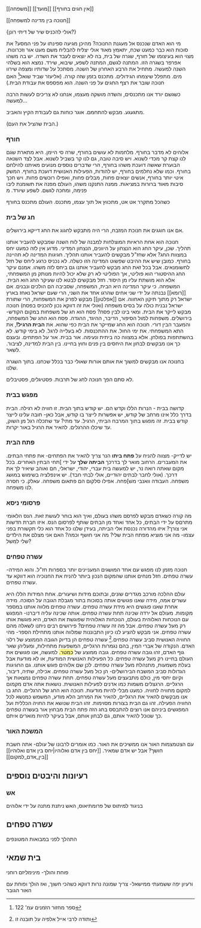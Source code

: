 [[משפחה]]
[[מועד]]
[[אין חגים בחורף]]

[[חנוכה בין מדינה למשפחה]]

{אולי להכניס שיר של דיתי רונן?}



מי הוא האדם שנכנס אל מעגנת החנוכה? מהיכן מגיעה ספינתו על פני המסע? את סוכות הוא כבר כמעט שכח, יתאמץ מאוד אולי יצליח להבליח משם מעט אור וזכרונות. מצוי הוא בעיצומו של חורף, שגרה של בית, בה לא יוצאים לעבד את השדה. יש בה משהו אפרפר בשגרה הזו. המתנה לגשם, המתנה לשפע, שיבוא, שירד. נמצא הוא בשלהי השנה למעשה. מתחיל את הרבע האחרון של השנה. מסתכל על שדותיו ומצפה שירוו מים. מתפלל שיצמחו הגידולים. מתכנס בזמן שזה קורה.
(אליעזר שביד שואל[^2] האם חנוכה שובר את רצף החגים על פני השנה. הוא מפספס את עבודת הבית.)

כשגשם יורד אנו מתכנסים, והשדה מושקה מעצמו, אנחנו לא צריכים לעשות הרבה למעשה...

מתגעגע.
מבקש להתחמם.
אוגר כוחות גם לעבודת הקיץ והאביב.


(הבית שהציל את העם.)


###  חורף

אלוהים לא מדבר בחורף. מלחמות לא עושים בחורף, שרה סי היימן. היא מתארת שגם לנו קצת קר מכדי לשנוא. 
ויש סיבה טובה, גם לנו קר בשביל לשנוא. אבל לצד השנאה הבוערת שאשה דועכת משהו בחורף, הרי שדברים נוספים מנועים מאיתנו להילחם בחורף. וכמו שלא נחלמים בחורף, יש להודות, הפעילות האנושית דועכת בחורף. המשק איטי יותר בחורף, אנשים יוצאים פחות, מבלים פחות, ואפילו רוכשים פחות. 
ויש חכך סיבות מאוד ברורות במציאות. ממנה התנקנו משהו, העולם מפנה את תשומנת ליבו פנימה, ומחכה לגשם. לשפע שיורד. מ

כשהכל מתקרר אט אט, מתכווץ אל תוך עצמו, מתכנס. העולם מתכנס בחורף


### חג של בית

אם אנו חוגגים את חנוכת המזבח, הרי היה מתבקש לחגוג את החג דייקא בירושלים.


חנוכה הוא אחת הראיות המוצלחות למבנה של לוח השנה שמבקש להעביר אותנו תהליך. שכן, עיקר החג הוא הנצחון על היוונים, הנצחון המדיני. מדוע אין לזה כמעט יחס במצוות החג? אלא שחז"ל מבקשים להעביר אותנו תהליך. חגיגות המדינה לא תהיינה בחורף. כמובן שיש את ההיבט שפשוט המדינה הזו כשלה. לא נכניס כרגע ליחס של חזל לחשומנאים. 
אבל בכל זאת החג מבקש להעביר אותנו גם ביחס לזה משהו.
אמנם עיקר החג ההיסטורי הוא פוליטי, אך הפוליטי לא רק שלא יכול להיות מנותק מן המשפחתי, אלא הוא מושתת עליו מן היסוד.
חזל מבקשים לבטא לנו שעיקר החג הוא הבית. המשפחה. כי עיקר המדינה היא הבית, המשפחה, שסביבה הם הולכים ונבנים.
אם [[רומא]] נבנתה על ידי שני אחים שהרגו אחד את השני, הרי שעם ישראל נאחז בארץ ישראל רק מתוך תיקון האחווה.
אם [[אפלטון]] מבקש לפרק את המשפחות, הרי שתורת ישראל נבנית כולה על בסיס משפחה (ואולי את זה דווקא נכון להכניס בפסח)
חנוכה מבקש לייקר את הבית.
ומאי בינו לבין פסח?
פסח הוא חג של משפחות במקום הקודש- בירושלים. משפחות למול הסיפור, הדיבר, ההיגד, ההגדה. פסח הוא החג של המשפחה, והמעבר הבין דורי.
חנוכה הוא החג שמייקר את הבית כפי שהוא. את **הבית הרגיל!**, את התא המשפחתי. את ימי החול. את ההתכנסות. לא בעלייה לרגל. לא בימי קודש. לא בהשתתפות בפולחן. אלא במצווה כה ביתית ונעימה. אור בבית. אור על הפתחים.
ובעצם כך אנו מבקשים לבחון את היחסים בין פנים וחוץ בחיינו. בין הבית למדינה, לציבור. לשאר. 

בחנוכה אנו מבקשים למשוך את אותם אורות שאולי כבר בכלל שכחנו. בתוך השגרה שלנו.

לא סתם הפך חנוכה לחג של תרבות. פסטיגלים, פסטיבלים. 

### מפגש בבית
קדושה בבית - הנרות הללו וקדש הם. יש קודש בתוך הבית. זו חוויה לא רגילה. הבית בדרך כלל אינו מרחב של קודש, יש אפשרות לייצר בו קודש,
אבל כאן- חובה עלינו לייצר קודש בבית. זה מפגש בתוך המרבח הביתי, הרגיל.
עד מתי? עד שתכלה רגל מן השוק, עד שיכלו ההרגלים.
להאיר את הרגיל באור יקרות.


### פתח הבית
יש לדייק- מצווה להניח על **פתח ביתו**
הנר צריך להאיר את הפתחים- את פתחי הבתים. את המעברים.
הרחוב מואר לך בדרכך **הביתה שלך** על ידי ]תחי הבתין האחרים. בכל מקום שאתה רואה נר, יש למעשה בית עברי, יהודי, ישראלי, חם ואוהב שיאיר לך את דרכך. 
(אולי לחבר לבתים יהודיים, אולי לבתי חבד).
יש אינפלציה בשימוש במושג משפחה. העבודה וואנבי מש]פחה. אפילו סלקום הם פתאום משפחה. עאלק. כי חסרה לנו משפחה.

### פרסומי ניסא
מה קורה כשאדם מבקש לפרסם משהו בעולם, ואיך הוא בוחר לעושת זאת. הנס הלאומי מתרםס על ידי הבתים, כל אחד ואחד מן הבתים שותף לפרסום הנס.
איזו חברת חדשות אני צורך? איזו מהדורה נכנסת אלי הביתה,
בעידן שלנו כל אחד הוא כלי תקשורת בפני עצמו- מה אני מוציא מפתח הבית שלי? מה אני חושף וכמה? האם אני מצלם את הילדים שלי למשל?


### עשרה טפחים
חנוכה מזמן לנו מפגש עם אחד המושגים המעניינים יותר בספרות חז"ל. והוא המידה- עשרה טפחים. חזל מנחים אותנו שהמקום הנכון ביותר להניח את החנוכיה הוא דווקא עד עשרה טפחים.

עולם ההלכה מורכב מגדרים שונים, ובתוכם מידות ושיעורים. אחת המידות הללו היא עשרים אמה, מידה שאנו פגושים אותה בסוכות בתור מגבלת הגובה על הסוכה.
מידה אחרת שאנו פוגשים היא מידת עשרה טפחים. עשרה טפחים מלווה אותנו במספר מקומות. מעולם אל ירדה שכינה תחת עשרה טפחים. אותה שכינה עליה דיברנו- המפגש עם הנוכחות האלוהית בעולם, הנוכחות האלוהית שפוגשת את האדם, היא פוגשת אותו רק מעל עשרה טפחים.
אבל מה זה עשרה טפחים? פירושים רבים ניתנו לשאלה מהם עשרה טפחים.
אני מבקש להציע לנו כיוון התבוננות שמלווה אותנו מתחילת הספר- מהי החוויה האנושית סביב עשרה טפחים.[^1] עשרה טפחים הן בדיוק הגובה הממוצע של רלגי האדם. הנקודה של אברי המין, בהם נגמרות הרגליים, המשפעות מתחילות, ומעליהן שאר גוף האדם, זהו גובה עשרה טפחים. גובה ממוצע של <span style="background:#fff88f">כמטר.</span>
למעשה, אנו פגושים את העולם בחיינו רק מעל עשרה טפחים. כל הפעילות האנושית המודעת, או לא מודעת אבל בעלת משמעות, מתנהלת מעל עשרה טפחים.
לכן שם אלוהים פוגש אותנו.
גם החגיגות הגדולות סביב המשבח הבירושלים- הן כול מעל עשרה טפחים.
אכילה, שתיה, דיבור, וקיום יחסי מין, כולם מתבעצים מעל עשרה טפחים.
תחת עשרה טפחים נמצאות אך הרגליים. הרגצלים משמות כמו אדנים לפעילות האנושית. נושאות אתה אדם מקמום למקום מחוויה לחוויה. כמעט מבלי להיות מודעות.
חנוכה הוא החג של הרגליים.
החג בו אנו מבקשים להאיר את הרגליים, להאיר את המרחב הלא מודע, המשמש כמנשא לכל החוויה הפעילה.
זהו גם הבית בצורות מסוימות. זהו הבית שנושא את החויה הכללית
ועל המפגשים ביניהם אנו רוצים להתבסס בחג הזה
פתח הבית מבחוץ
אור בעשרה טפחים
כך שנוכל להאיר אותם, גם לבחון אותם, אבל בעיקר להיות מוארים איתם.


### המשכת האור
עם הצטמצמות האור אנו ממשיכים את האור. כמו אומרים לרבונו של עולם- אתה חשבת חושך? אבל יש אדם שמאיר. [[יחס בין אדם ואלוהיו|יחס בין אדם ואלוהיו]] [[בין_אדם_למקום]]

## רעיונות והיבטים נוספים

### אש
בניגוד למיתוס של פרומתיאוס, האש ניתנת מתנה על ידי אלוהים

## עשרה טפחים
התהלך לפני במבואות המטונפים

## בית שמאי
פוחת והולך- מינימליזם רוחני

ורעיון יפה ששמעתי ממישאל- צריך שמונה נרות דווקא כשהכי חשוך, ואז הולך ופוחת עם האור הגובר




[^1]: ותודה לרבי אייל אלפיה על תובנה זו
[^2]: ספר מחזור הזמנים עמ' 122